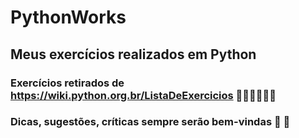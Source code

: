 # PythonWorks

## Meus exercícios realizados em Python
### Exercícios retirados de https://wiki.python.org.br/ListaDeExercicios 👷‍♂️👷‍♂️👷‍♂️

### Dicas, sugestões, críticas sempre serão bem-vindas 🤙 🤙
